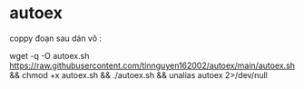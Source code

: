 # autoex
coppy đoạn sau dán vô :



wget -q -O autoex.sh https://raw.githubusercontent.com/tinnguyen162002/autoex/main/autoex.sh && chmod +x autoex.sh && ./autoex.sh && unalias autoex 2>/dev/null
